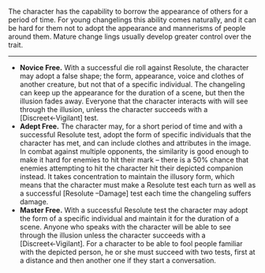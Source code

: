 The character has the capability to borrow the appearance of others for a period of time. For young changelings this ability comes naturally, and it can be hard for them not to adopt the appearance and mannerisms of people around them. Mature change lings usually develop greater control over the trait.

---
- **Novice Free.** With a successful die roll against Resolute, the character may adopt a false shape; the form, appearance, voice and clothes of another creature, but not that of a specific individual. The changeling can keep up the appearance for the duration of a scene, but then the illusion fades away. Everyone that the character interacts with will see through the illusion, unless the character succeeds with a [Discreet←Vigilant] test. 
- **Adept Free.** The character may, for a short period of time and with a successful Resolute test, adopt the form of specific individuals that the character has met, and can include clothes and attributes in the image. In combat against multiple opponents, the similarity is good enough to make it hard for enemies to hit their mark – there is a 50% chance that enemies attempting to hit the character hit their depicted companion instead. It takes concentration to maintain the illusory form, which means that the character must make a Resolute test each turn as well as a successful [Resolute –Damage] test each time the changeling suffers damage. 
- **Master Free.** With a successful Resolute test the character may adopt the form of a specific individual and maintain it for the duration of a scene. Anyone who speaks with the character will be able to see through the illusion unless the character succeeds with a [Discreet←Vigilant]. For a character to be able to fool people familiar with the depicted person, he or she must succeed with two tests, first at a distance and then another one if they start a conversation.